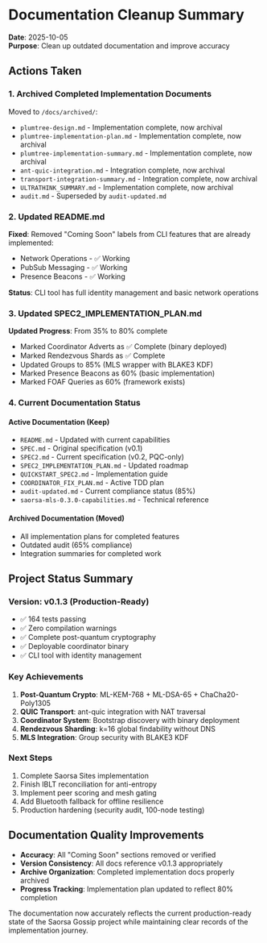 # Documentation Cleanup Summary

**Date**: 2025-10-05  
**Purpose**: Clean up outdated documentation and improve accuracy

## Actions Taken

### 1. Archived Completed Implementation Documents

Moved to `/docs/archived/`:
- `plumtree-design.md` - Implementation complete, now archival
- `plumtree-implementation-plan.md` - Implementation complete, now archival
- `plumtree-implementation-summary.md` - Implementation complete, now archival
- `ant-quic-integration.md` - Integration complete, now archival
- `transport-integration-summary.md` - Integration complete, now archival
- `ULTRATHINK_SUMMARY.md` - Implementation complete, now archival
- `audit.md` - Superseded by `audit-updated.md`

### 2. Updated README.md

**Fixed**: Removed "Coming Soon" labels from CLI features that are already implemented:
- Network Operations - ✅ Working
- PubSub Messaging - ✅ Working  
- Presence Beacons - ✅ Working

**Status**: CLI tool has full identity management and basic network operations

### 3. Updated SPEC2_IMPLEMENTATION_PLAN.md

**Updated Progress**: From 35% to 80% complete
- Marked Coordinator Adverts as ✅ Complete (binary deployed)
- Marked Rendezvous Shards as ✅ Complete
- Updated Groups to 85% (MLS wrapper with BLAKE3 KDF)
- Marked Presence Beacons as 60% (basic implementation)
- Marked FOAF Queries as 60% (framework exists)

### 4. Current Documentation Status

#### Active Documentation (Keep)
- `README.md` - Updated with current capabilities
- `SPEC.md` - Original specification (v0.1)
- `SPEC2.md` - Current specification (v0.2, PQC-only)
- `SPEC2_IMPLEMENTATION_PLAN.md` - Updated roadmap
- `QUICKSTART_SPEC2.md` - Implementation guide
- `COORDINATOR_FIX_PLAN.md` - Active TDD plan
- `audit-updated.md` - Current compliance status (85%)
- `saorsa-mls-0.3.0-capabilities.md` - Technical reference

#### Archived Documentation (Moved)
- All implementation plans for completed features
- Outdated audit (65% compliance)
- Integration summaries for completed work

## Project Status Summary

### Version: v0.1.3 (Production-Ready)
- ✅ 164 tests passing
- ✅ Zero compilation warnings
- ✅ Complete post-quantum cryptography
- ✅ Deployable coordinator binary
- ✅ CLI tool with identity management

### Key Achievements
1. **Post-Quantum Crypto**: ML-KEM-768 + ML-DSA-65 + ChaCha20-Poly1305
2. **QUIC Transport**: ant-quic integration with NAT traversal
3. **Coordinator System**: Bootstrap discovery with binary deployment
4. **Rendezvous Sharding**: k=16 global findability without DNS
5. **MLS Integration**: Group security with BLAKE3 KDF

### Next Steps
1. Complete Saorsa Sites implementation
2. Finish IBLT reconciliation for anti-entropy
3. Implement peer scoring and mesh gating
4. Add Bluetooth fallback for offline resilience
5. Production hardening (security audit, 100-node testing)

## Documentation Quality Improvements

- **Accuracy**: All "Coming Soon" sections removed or verified
- **Version Consistency**: All docs reference v0.1.3 appropriately
- **Archive Organization**: Completed implementation docs properly archived
- **Progress Tracking**: Implementation plan updated to reflect 80% completion

The documentation now accurately reflects the current production-ready state of the Saorsa Gossip project while maintaining clear records of the implementation journey.